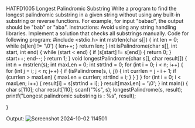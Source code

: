HATFD1005 
Longest Palindromic Substring 
Write a program to find the longest palindromic substring in a given string without using any built-in substring or reverse functions. For example, for input "babad", the output should be "bab" or "aba". 
Instructions: Avoid using any string handling libraries. Implement a solution that checks all substrings manually. 
Code for following program:
#include <stdio.h>
int mstrlen(char s[]) {
    int len = 0;
    while (s[len] != '\0') {
        len++;
    }
    return len;
}
int isPalindrome(char s[], int start, int end) {
    while (start < end) {
        if (s[start] != s[end]) {
            return 0;
        }
        start++;
        end--;
    }
    return 1;
}
void longestPalindrome(char s[], char result[]) {
    int n = mstrlen(s);
    int maxLen = 0;
    int strtInd = 0;
    for (int i = 0; i < n; i++) {
        for (int j = i; j < n; j++) {
            if (isPalindrome(s, i, j)) {
                int currlen = j - i + 1;
                if (currlen > maxLen) {
                    maxLen = currlen;
                    strtInd = i;
                }
            }
        }
    }
    for (int i = 0; i < maxLen; i++) {
        result[i] = s[strtInd + i];
    }
    result[maxLen] = '\0';
}
int main() {
    char s[110];
    char result[110];
    scanf("%s", s);
    longestPalindrome(s, result);
    printf("Longest palindromic substring is : %s", result);
    
}

Output:
![Screenshot 2024-10-02 114501](https://github.com/user-attachments/assets/7043a4a7-532b-4bab-80ce-f74ab8b3da4c)
